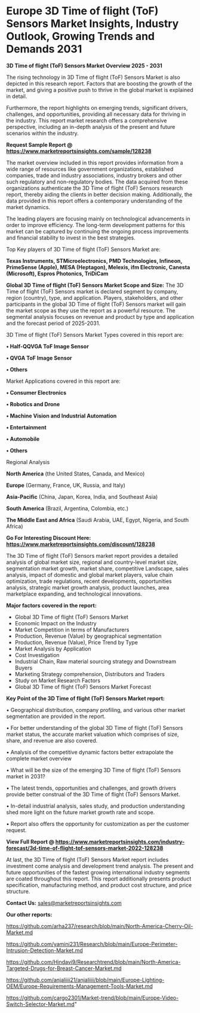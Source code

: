# Europe 3D Time of flight (ToF) Sensors Market Insights, Industry Outlook, Growing Trends and Demands 2031

<Strong> 3D Time of flight (ToF) Sensors Market Overview 2025 - 2031</strong>

The rising technology in 3D Time of flight (ToF) Sensors Market is also depicted in this research report. Factors that are boosting the growth of the market, and giving a positive push to thrive in the global market is explained in detail.

Furthermore, the report highlights on emerging trends, significant drivers, challenges, and opportunities, providing all necessary data for thriving in the industry. This report market research offers a comprehensive perspective, including an in-depth analysis of the present and future scenarios within the industry.

<strong>Request Sample Report @ <a href=https://www.marketreportsinsights.com/sample/128238>https://www.marketreportsinsights.com/sample/128238</a></strong>

The market overview included in this report provides information from a wide range of resources like government organizations, established companies, trade and industry associations, industry brokers and other such regulatory and non-regulatory bodies. The data acquired from these organizations authenticate the 3D Time of flight (ToF) Sensors research report, thereby aiding the clients in better decision making. Additionally, the data provided in this report offers a contemporary understanding of the market dynamics.

The leading players are focusing mainly on technological advancements in order to improve efficiency. The long-term development patterns for this market can be captured by continuing the ongoing process improvements and financial stability to invest in the best strategies.

Top Key players of 3D Time of flight (ToF) Sensors Market are:

<strong>Texas Instruments, STMicroelectronics, PMD Technologies, Infineon, PrimeSense (Apple), MESA (Heptagon), Melexis, ifm Electronic, Canesta (Microsoft), Espros Photonics, TriDiCam</strong>

<strong><b>Global 3D Time of flight (ToF) Sensors Market Scope and Size:</b></strong>
The 3D Time of flight (ToF) Sensors market is declared segment by company, region (country), type, and application. Players, stakeholders, and other participants in the global 3D Time of flight (ToF) Sensors market will gain the market scope as they use the report as a powerful resource. The segmental analysis focuses on revenue and product by type and application and the forecast period of 2025-2031.

3D Time of flight (ToF) Sensors Market Types covered in this report are:

<strong>• Half-QQVGA ToF Image Sensor

• QVGA ToF Image Sensor

• Others</strong>

Market Applications covered in this report are:

<strong>• Consumer Electronics

• Robotics and Drone

• Machine Vision and Industrial Automation

• Entertainment

• Automobile

• Others</strong> 

Regional Analysis

<strong>North America</strong> (the United States, Canada, and Mexico)

<strong>Europe</strong> (Germany, France, UK, Russia, and Italy)

<strong>Asia-Pacific</strong> (China, Japan, Korea, India, and Southeast Asia)

<strong>South America</strong> (Brazil, Argentina, Colombia, etc.)

<strong>The Middle East and Africa</strong> (Saudi Arabia, UAE, Egypt, Nigeria, and South Africa)

<strong>Go For Interesting Discount Here: <a href=https://www.marketreportsinsights.com/discount/128238>https://www.marketreportsinsights.com/discount/128238</a></strong>

The 3D Time of flight (ToF) Sensors market report provides a detailed analysis of global market size, regional and country-level market size, segmentation market growth, market share, competitive Landscape, sales analysis, impact of domestic and global market players, value chain optimization, trade regulations, recent developments, opportunities analysis, strategic market growth analysis, product launches, area marketplace expanding, and technological innovations.

<strong><b>Major factors covered in the report:</b></strong>
<ul>
  <li>Global 3D Time of flight (ToF) Sensors Market </li>
  <li>Economic Impact on the Industry</li>
  <li>Market Competition in terms of Manufacturers</li>
  <li>Production, Revenue (Value) by geographical segmentation</li>
  <li>Production, Revenue (Value), Price Trend by Type</li>
  <li>Market Analysis by Application</li>
  <li>Cost Investigation</li>
  <li>Industrial Chain, Raw material sourcing strategy and Downstream Buyers</li>
  <li>Marketing Strategy comprehension, Distributors and Traders</li>
  <li>Study on Market Research Factors</li>
  <li>Global 3D Time of flight (ToF) Sensors Market Forecast</li>
</ul>

<strong><b>Key Point of the 3D Time of flight (ToF) Sensors Market report:</b></strong>

• Geographical distribution, company profiling, and various other market segmentation are provided in the report.

• For better understanding of the global 3D Time of flight (ToF) Sensors market status, the accurate market valuation which comprises of size, share, and revenue are also covered.

• Analysis of the competitive dynamic factors better extrapolate the complete market overview

• What will be the size of the emerging 3D Time of flight (ToF) Sensors market in 2031?

• The latest trends, opportunities and challenges, and growth drivers provide better construal of the 3D Time of flight (ToF) Sensors Market.

• In-detail industrial analysis, sales study, and production understanding shed more light on the future market growth rate and scope.

• Report also offers the opportunity for customization as per the customer request.

<strong><b>View Full Report @ <a href=https://www.marketreportsinsights.com/industry-forecast/3d-time-of-flight-tof-sensors-market-2022-128238>https://www.marketreportsinsights.com/industry-forecast/3d-time-of-flight-tof-sensors-market-2022-128238</a></b></strong>


At last, the 3D Time of flight (ToF) Sensors Market report includes investment come analysis and development trend analysis. The present and future opportunities of the fastest growing international industry segments are coated throughout this report. This report additionally presents product specification, manufacturing method, and product cost structure, and price structure.

<strong>Contact Us:</strong>
sales@marketreportsinsights.com

<strong>Our other reports:</strong>

<a href=https://github.com/arha237/research/blob/main/North-America-Cherry-Oil-Market.md>https://github.com/arha237/research/blob/main/North-America-Cherry-Oil-Market.md</a>

<a href=https://github.com/yamini231/Research/blob/main/Europe-Perimeter-Intrusion-Detection-Market.md>https://github.com/yamini231/Research/blob/main/Europe-Perimeter-Intrusion-Detection-Market.md</a>

<a href=https://github.com/Hindavi9/Researchtrend/blob/main/North-America-Targeted-Drugs-for-Breast-Cancer-Market.md>https://github.com/Hindavi9/Researchtrend/blob/main/North-America-Targeted-Drugs-for-Breast-Cancer-Market.md</a>

<a href=https://github.com/anjaliiii21/anjaliiii/blob/main/Europe-Lighting-OEM/Europe-Requirements-Management-Tools-Market.md>https://github.com/anjaliiii21/anjaliiii/blob/main/Europe-Lighting-OEM/Europe-Requirements-Management-Tools-Market.md</a>

<a href=https://github.com/cargo2301/Market-trend/blob/main/Europe-Video-Switch-Selector-Market.md>https://github.com/cargo2301/Market-trend/blob/main/Europe-Video-Switch-Selector-Market.md</a>"
